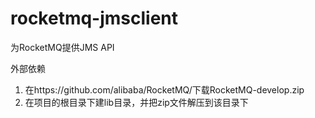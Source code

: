 rocketmq-jmsclient
==================

为RocketMQ提供JMS API


外部依赖
1. 在https://github.com/alibaba/RocketMQ/下载RocketMQ-develop.zip
2. 在项目的根目录下建lib目录，并把zip文件解压到该目录下
